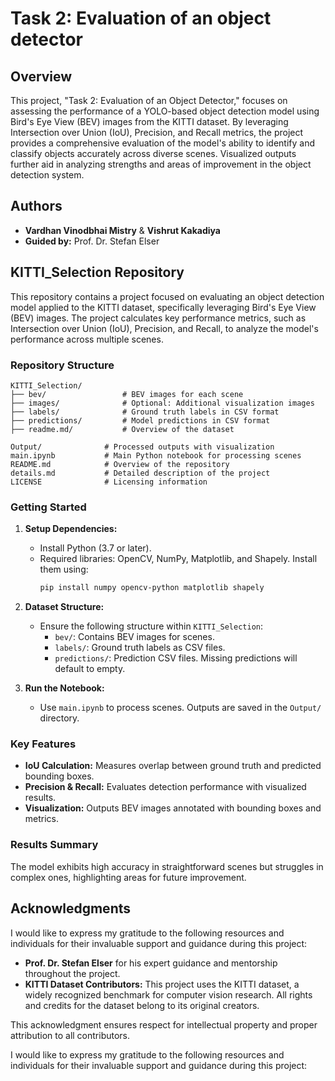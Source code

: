 # Task 2: Evaluation of an object detector

## Overview

This project, "Task 2: Evaluation of an Object Detector," focuses on assessing the performance of a YOLO-based object detection model using Bird's Eye View (BEV) images from the KITTI dataset. By leveraging Intersection over Union (IoU), Precision, and Recall metrics, the project provides a comprehensive evaluation of the model's ability to identify and classify objects accurately across diverse scenes. Visualized outputs further aid in analyzing strengths and areas of improvement in the object detection system.

## Authors
- **Vardhan Vinodbhai Mistry**  & **Vishrut Kakadiya** 
- **Guided by:** Prof. Dr. Stefan Elser  

## KITTI_Selection Repository

This repository contains a project focused on evaluating an object detection model applied to the KITTI dataset, specifically leveraging Bird's Eye View (BEV) images. The project calculates key performance metrics, such as Intersection over Union (IoU), Precision, and Recall, to analyze the model's performance across multiple scenes.

### Repository Structure

```
KITTI_Selection/
├── bev/                 # BEV images for each scene
├── images/              # Optional: Additional visualization images
├── labels/              # Ground truth labels in CSV format
├── predictions/         # Model predictions in CSV format
├── readme.md/           # Overview of the dataset
```

```
Output/              # Processed outputs with visualization
main.ipynb           # Main Python notebook for processing scenes
README.md            # Overview of the repository
details.md           # Detailed description of the project
LICENSE              # Licensing information
```

### Getting Started

1. **Setup Dependencies:**
   - Install Python (3.7 or later).
   - Required libraries: OpenCV, NumPy, Matplotlib, and Shapely. Install them using:
     ```bash
     pip install numpy opencv-python matplotlib shapely
     ```

2. **Dataset Structure:**
   - Ensure the following structure within `KITTI_Selection`:
     - `bev/`: Contains BEV images for scenes.
     - `labels/`: Ground truth labels as CSV files.
     - `predictions/`: Prediction CSV files. Missing predictions will default to empty.

3. **Run the Notebook:**
   - Use `main.ipynb` to process scenes. Outputs are saved in the `Output/` directory.

### Key Features

- **IoU Calculation:** Measures overlap between ground truth and predicted bounding boxes.
- **Precision & Recall:** Evaluates detection performance with visualized results.
- **Visualization:** Outputs BEV images annotated with bounding boxes and metrics.

### Results Summary

The model exhibits high accuracy in straightforward scenes but struggles in complex ones, highlighting areas for future improvement.

## Acknowledgments

I would like to express my gratitude to the following resources and individuals for their invaluable support and guidance during this project:

- **Prof. Dr. Stefan Elser** for his expert guidance and mentorship throughout the project.
- **KITTI Dataset Contributors:** This project uses the KITTI dataset, a widely recognized benchmark for computer vision research. All rights and credits for the dataset belong to its original creators.

This acknowledgment ensures respect for intellectual property and proper attribution to all contributors.

I would like to express my gratitude to the following resources and individuals for their invaluable support and guidance during this project:
